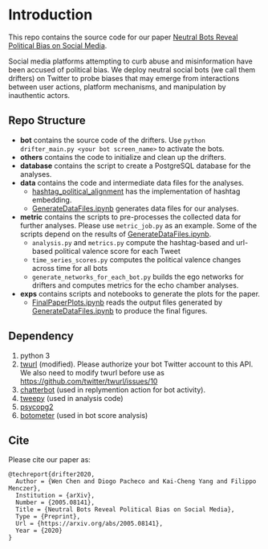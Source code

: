 # Introduction

This repo contains the source code for our paper [Neutral Bots Reveal Political Bias on Social Media](https://arxiv.org/abs/2005.08141).

Social media platforms attempting to curb abuse and misinformation have been accused of political bias. We deploy neutral social bots (we call them drifters) on Twitter to probe biases that may emerge from interactions between user actions, platform mechanisms, and manipulation by inauthentic actors. 

## Repo Structure

+ **bot** contains the source code of the drifters. Use `python drifter_main.py <your bot screen_name>` to activate the bots.
+ **others** contains the code to initialize and clean up  the drifters.
+ **database** contains the script to create a PostgreSQL database for the analyses.
+ **data** contains the code and intermediate data files for the analyses.
  + [hashtag_political_alignment](/data/hashtag_political_alignment) has the implementation of hashtag embedding.
  + [GenerateDataFiles.ipynb](/data/GenerateDataFiles.ipynb) generates data files for our analyses.
+ **metric** contains the scripts to pre-processes the collected data for further analyses. Please use `metric_job.py` as an example. Some of the scripts depend on the results of [GenerateDataFiles.ipynb](/data/GenerateDataFiles.ipynb).
    + `analysis.py` and `metrics.py` compute the hashtag-based and url-based political valence score for each Tweet
    + `time_series_scores.py` computes the political valence changes across time for all bots
    + `generate_networks_for_each_bot.py` builds the ego networks for drifters and computes metrics for the echo chamber analyses.
+ **exps** contains scripts and notebooks to generate the plots for the paper.
    + [FinalPaperPlots.ipynb](/exps/FinalPaperPlots.ipynb) reads the output files generated by [GenerateDataFiles.ipynb](/data/GenerateDataFiles.ipynb) to produce the final figures.

## Dependency

1. python 3
2. [twurl](https://github.com/twitter/twurl) (modified).  Please authorize your bot Twitter account to this API.
We also need to modify twurl before use as https://github.com/twitter/twurl/issues/10
3. [chatterbot](https://chatterbot.readthedocs.io/en/stable/) (used in replymention action for bot activity).
4. [tweepy](https://www.tweepy.org/) (used in analysis code)
5. [psycopg2](https://pypi.org/project/psycopg2/)
6. [botometer](https://botometer.iuni.iu.edu/#!/api) (used in bot score analysis)

## Cite

Please cite our paper as:

```
@techreport{drifter2020,
  Author = {Wen Chen and Diogo Pacheco and Kai-Cheng Yang and Filippo Menczer},
  Institution = {arXiv},
  Number = {2005.08141},
  Title = {Neutral Bots Reveal Political Bias on Social Media},
  Type = {Preprint},
  Url = {https://arxiv.org/abs/2005.08141},
  Year = {2020}
}
```
